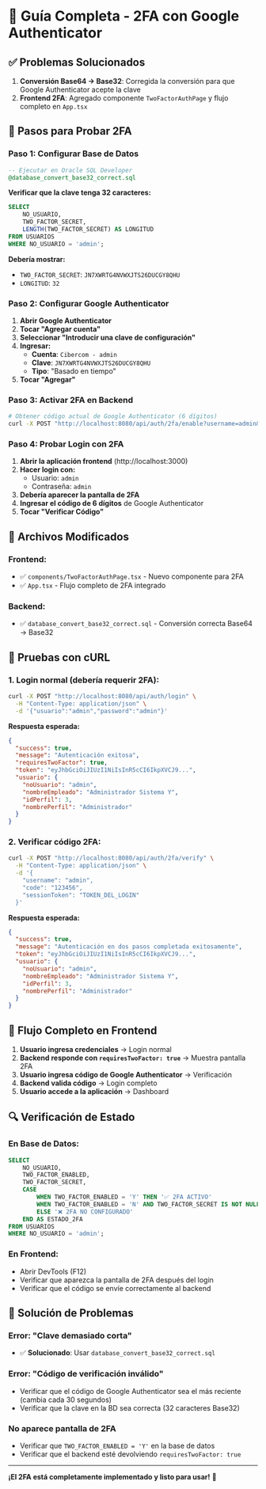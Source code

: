 # 🔐 Guía Completa - 2FA con Google Authenticator

## ✅ Problemas Solucionados

1. **Conversión Base64 → Base32**: Corregida la conversión para que Google Authenticator acepte la clave
2. **Frontend 2FA**: Agregado componente `TwoFactorAuthPage` y flujo completo en `App.tsx`

## 🚀 Pasos para Probar 2FA

### **Paso 1: Configurar Base de Datos**

```sql
-- Ejecutar en Oracle SQL Developer
@database_convert_base32_correct.sql
```

**Verificar que la clave tenga 32 caracteres:**
```sql
SELECT 
    NO_USUARIO,
    TWO_FACTOR_SECRET,
    LENGTH(TWO_FACTOR_SECRET) AS LONGITUD
FROM USUARIOS
WHERE NO_USUARIO = 'admin';
```

**Debería mostrar:**
- `TWO_FACTOR_SECRET`: `JN7XWRTG4NVWXJTS26DUCGY8QHU`
- `LONGITUD`: `32`

### **Paso 2: Configurar Google Authenticator**

1. **Abrir Google Authenticator**
2. **Tocar "Agregar cuenta"**
3. **Seleccionar "Introducir una clave de configuración"**
4. **Ingresar:**
   - **Cuenta**: `Cibercom - admin`
   - **Clave**: `JN7XWRTG4NVWXJTS26DUCGY8QHU`
   - **Tipo**: "Basado en tiempo"
5. **Tocar "Agregar"**

### **Paso 3: Activar 2FA en Backend**

```bash
# Obtener código actual de Google Authenticator (6 dígitos)
curl -X POST "http://localhost:8080/api/auth/2fa/enable?username=admin&code=123456"
```

### **Paso 4: Probar Login con 2FA**

1. **Abrir la aplicación frontend** (http://localhost:3000)
2. **Hacer login con:**
   - Usuario: `admin`
   - Contraseña: `admin`
3. **Debería aparecer la pantalla de 2FA**
4. **Ingresar el código de 6 dígitos** de Google Authenticator
5. **Tocar "Verificar Código"**

## 🔧 Archivos Modificados

### **Frontend:**
- ✅ `components/TwoFactorAuthPage.tsx` - Nuevo componente para 2FA
- ✅ `App.tsx` - Flujo completo de 2FA integrado

### **Backend:**
- ✅ `database_convert_base32_correct.sql` - Conversión correcta Base64 → Base32

## 🧪 Pruebas con cURL

### **1. Login normal (debería requerir 2FA):**
```bash
curl -X POST "http://localhost:8080/api/auth/login" \
  -H "Content-Type: application/json" \
  -d '{"usuario":"admin","password":"admin"}'
```

**Respuesta esperada:**
```json
{
  "success": true,
  "message": "Autenticación exitosa",
  "requiresTwoFactor": true,
  "token": "eyJhbGciOiJIUzI1NiIsInR5cCI6IkpXVCJ9...",
  "usuario": {
    "noUsuario": "admin",
    "nombreEmpleado": "Administrador Sistema Y",
    "idPerfil": 3,
    "nombrePerfil": "Administrador"
  }
}
```

### **2. Verificar código 2FA:**
```bash
curl -X POST "http://localhost:8080/api/auth/2fa/verify" \
  -H "Content-Type: application/json" \
  -d '{
    "username": "admin",
    "code": "123456",
    "sessionToken": "TOKEN_DEL_LOGIN"
  }'
```

**Respuesta esperada:**
```json
{
  "success": true,
  "message": "Autenticación en dos pasos completada exitosamente",
  "token": "eyJhbGciOiJIUzI1NiIsInR5cCI6IkpXVCJ9...",
  "usuario": {
    "noUsuario": "admin",
    "nombreEmpleado": "Administrador Sistema Y",
    "idPerfil": 3,
    "nombrePerfil": "Administrador"
  }
}
```

## 🎯 Flujo Completo en Frontend

1. **Usuario ingresa credenciales** → Login normal
2. **Backend responde con `requiresTwoFactor: true`** → Muestra pantalla 2FA
3. **Usuario ingresa código de Google Authenticator** → Verificación
4. **Backend valida código** → Login completo
5. **Usuario accede a la aplicación** → Dashboard

## 🔍 Verificación de Estado

### **En Base de Datos:**
```sql
SELECT 
    NO_USUARIO,
    TWO_FACTOR_ENABLED,
    TWO_FACTOR_SECRET,
    CASE 
        WHEN TWO_FACTOR_ENABLED = 'Y' THEN '✅ 2FA ACTIVO'
        WHEN TWO_FACTOR_ENABLED = 'N' AND TWO_FACTOR_SECRET IS NOT NULL THEN '⚙️ PENDIENTE DE ACTIVAR'
        ELSE '❌ 2FA NO CONFIGURADO'
    END AS ESTADO_2FA
FROM USUARIOS
WHERE NO_USUARIO = 'admin';
```

### **En Frontend:**
- Abrir DevTools (F12)
- Verificar que aparezca la pantalla de 2FA después del login
- Verificar que el código se envíe correctamente al backend

## 🚨 Solución de Problemas

### **Error: "Clave demasiado corta"**
- ✅ **Solucionado**: Usar `database_convert_base32_correct.sql`

### **Error: "Código de verificación inválido"**
- Verificar que el código de Google Authenticator sea el más reciente (cambia cada 30 segundos)
- Verificar que la clave en la BD sea correcta (32 caracteres Base32)

### **No aparece pantalla de 2FA**
- Verificar que `TWO_FACTOR_ENABLED = 'Y'` en la base de datos
- Verificar que el backend esté devolviendo `requiresTwoFactor: true`

---

**¡El 2FA está completamente implementado y listo para usar!** 🎉
